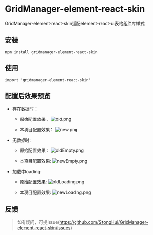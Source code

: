 # GridManager-element-react-skin

GridManager-element-react-skin适配element-react-ui表格组件库样式

## 安装
```node
npm install gridmanager-element-react-skin
```

## 使用
```
import 'gridmanager-element-react-skin'
```

## 配置后效果预览

- 存在数据时：

	- 原始配置效果：
	![old.png](https://s2.ax1x.com/2019/04/09/AINlin.png)

	- 本项目配置效果：
	![new.png](https://imgtu.com/i/gS7HBj)

- 无数据时:

    - 原始配置效果：
    ![oldEmpty.png](https://s2.ax1x.com/2019/04/09/AINUZ4.png)

    - 本项目配置效果:
    ![newEmpty.png](https://s2.ax1x.com/2019/04/09/AIdvYd.png)

- 加载中loading:

    - 原始配置效果:
    ![oldLoading.png](https://s2.ax1x.com/2019/04/09/AINWod.png)

    - 本项目配置效果:
    ![newLoading.png](https://s2.ax1x.com/2019/04/09/AIwCOf.png)
    


## 反馈
> 如有疑问，可提issue(https://github.com/SitongHui/GridManager-element-react-skin/issues)



